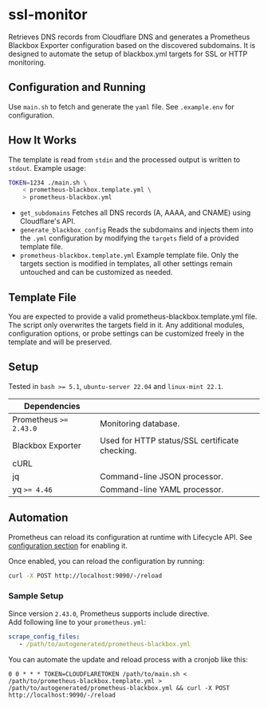 # ssl-monitor
Retrieves DNS records from Cloudflare DNS and generates a Prometheus Blackbox
Exporter configuration based on the discovered subdomains. It is designed to
automate the setup of blackbox.yml targets for SSL or HTTP monitoring.

## Configuration and Running
Use `main.sh` to fetch and generate the `yaml` file. See
`.example.env` for configuration.

## How It Works
The template is read from `stdin` and the processed output is written to
`stdout`. Example usage:
```sh
TOKEN=1234 ./main.sh \
    < prometheus-blackbox.template.yml \
    > prometheus-blackbox.yml
```

- `get_subdomains`
  Fetches all DNS records (A, AAAA, and CNAME) using Cloudflare's API.
- `generate_blackbox_config`
  Reads the subdomains and injects them into the `.yml` configuration by
  modifying the `targets` field of a provided template file.
- `prometheus-blackbox.template.yml`
  Example template file. Only the targets section is modified in templates,
  all other settings remain untouched and can be customized as needed.

## Template File
You are expected to provide a valid prometheus-blackbox.template.yml file.
The script only overwrites the targets field in it. Any additional modules,
configuration options, or probe settings can be customized freely in the
template and will be preserved.

## Setup
Tested in `bash >= 5.1`, `ubuntu-server 22.04` and `linux-mint 22.1`.

| Dependencies | |
|--|--|
| Prometheus `>= 2.43.0` | Monitoring database. |
| Blackbox Exporter | Used for HTTP status/SSL certificate checking. |
| cURL | |
| jq | Command-line JSON processor. |
| yq `>= 4.46` | Command-line YAML processor. |

## Automation
Prometheus can reload its configuration at runtime with Lifecycle API. See
[configuration section](https://prometheus.io/docs/prometheus/latest/configuration/configuration/)
for enabling it.

Once enabled, you can reload the configuration by running:
```sh
curl -X POST http://localhost:9090/-/reload
```

### Sample Setup

Since version `2.43.0`, Prometheus supports include directive.\
Add following line to your `prometheus.yml`:
```yml
scrape_config_files:
   - /path/to/autogenerated/prometheus-blackbox.yml
```

You can automate the update and reload process with a cronjob like this:
```cron
0 0 * * * TOKEN=CLOUDFLARETOKEN /path/to/main.sh < /path/to/prometheus-blackbox.template.yml > /path/to/autogenerated/prometheus-blackbox.yml && curl -X POST http://localhost:9090/-/reload
```
